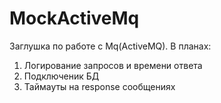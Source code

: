 # MockActiveMq

Заглушка по работе с Mq(ActiveMQ). 
В планах:
1. Логирование запросов и времени ответа
2. Подключеник БД
3. Таймауты на response сообщениях

